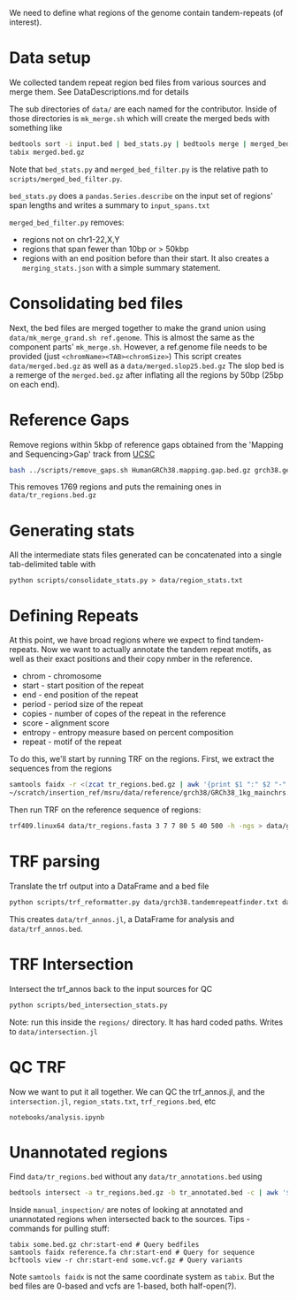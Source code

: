 

We need to define what regions of the genome contain tandem-repeats (of interest).


Data setup
==========
We collected tandem repeat region bed files from various sources and merge them. See DataDescriptions.md for details

The sub directories of `data/` are each named for the contributor. Inside of those directories is `mk_merge.sh`
which will create the merged beds with something like

```bash
bedtools sort -i input.bed | bed_stats.py | bedtools merge | merged_bed_filter.py | bgzip > merged.bed.gz
tabix merged.bed.gz
```

Note that `bed_stats.py` and `merged_bed_filter.py` is the relative path to `scripts/merged_bed_filter.py`. 

`bed_stats.py` does a `pandas.Series.describe` on the input set of regions' span lengths and writes a summary to `input_spans.txt`

`merged_bed_filter.py` removes:
* regions not on chr1-22,X,Y
* regions that span fewer than 10bp or > 50kbp
* regions with an end position before than their start. 
It also creates a `merging_stats.json` with a simple summary statement.

Consolidating bed files
=======================
Next, the bed files are merged together to make the grand union using `data/mk_merge_grand.sh ref.genome`. This is almost the same as
the component parts' `mk_merge.sh`. However, a ref.genome file needs to be provided (just `<chromName><TAB><chromSize>`) 
This script creates `data/merged.bed.gz` as well as a `data/merged.slop25.bed.gz` The slop bed is a remerge of the
`merged.bed.gz` after inflating all the regions by 50bp (25bp on each end).


Reference Gaps
==============
Remove regions within 5kbp of reference gaps obtained from the 'Mapping and Sequencing>Gap' track from 
[UCSC](https://genome.ucsc.edu/cgi-bin/hgTables)

```bash
bash ../scripts/remove_gaps.sh HumanGRCh38.mapping.gap.bed.gz grch38.genome merged.slop25.bed.gz
```
This removes 1769 regions and puts the remaining ones in `data/tr_regions.bed.gz`

Generating stats
================
All the intermediate stats files generated can be concatenated into a single tab-delimited table with
```
python scripts/consolidate_stats.py > data/region_stats.txt
```

Defining Repeats
================
At this point, we have broad regions where we expect to find tandem-repeats. Now we want to actually annotate the 
tandem repeat motifs, as well as their exact positions and their copy nmber in the reference.

* chrom - chromosome
* start - start position of the repeat
* end - end position of the repeat
* period - period size of the repeat
* copies - number of copes of the repeat in the reference
* score - alignment score
* entropy - entropy measure based on percent composition
* repeat - motif of the repeat

To do this, we'll start by running TRF on the regions. First, we extract the sequences from the regions

```bash
samtools faidx -r <(zcat tr_regions.bed.gz | awk '{print $1 ":" $2 "-" $3}')
~/scratch/insertion_ref/msru/data/reference/grch38/GRCh38_1kg_mainchrs.fa > tr_regions.fasta
```

Then run TRF on the reference sequence of regions:
```bash
trf409.linux64 data/tr_regions.fasta 3 7 7 80 5 40 500 -h -ngs > data/grch38.tandemrepeatfinder.txt
```

TRF parsing
===========
Translate the trf output into a DataFrame and a bed file

```bash
python scripts/trf_reformatter.py data/grch38.tandemrepeatfinder.txt data/trf_annos
```
This creates `data/trf_annos.jl`, a DataFrame for analysis and `data/trf_annos.bed`.

TRF Intersection
================
Intersect the trf_annos back to the input sources for QC

```bash
python scripts/bed_intersection_stats.py
```
Note: run this inside the `regions/` directory. It has hard coded paths. Writes to `data/intersection.jl`

QC TRF
======
Now we want to put it all together.
We can QC the trf_annos.jl, and the `intersection.jl`, `region_stats.txt`, `trf_regions.bed`, etc

`notebooks/analysis.ipynb`

Unannotated regions
===================
Find `data/tr_regions.bed` without any `data/tr_annotations.bed` using
```bash
bedtools intersect -a tr_regions.bed.gz -b tr_annotated.bed -c | awk '$4 == 0' > unannotated_regions.bed
```

Inside `manual_inspection/` are notes of looking at annotated and unannotated regions when intersected back to the
sources.
Tips - commands for pulling stuff:
```
tabix some.bed.gz chr:start-end # Query bedfiles
samtools faidx reference.fa chr:start-end # Query for sequence
bcftools view -r chr:start-end some.vcf.gz # Query variants
```
Note `samtools faidx` is not the same coordinate system as `tabix`. But the bed files are 0-based and vcfs are 1-based,
both half-open(?).
